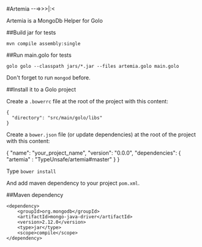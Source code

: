 #Artemia --=>>>|:<

Artemia is a MongoDb Helper for Golo

##Build jar for tests

    mvn compile assembly:single

##Run main.golo for tests

    golo golo --classpath jars/*.jar --files artemia.golo main.golo

Don't forget to run `mongod` before.

##Install it to a Golo project

Create a `.bowerrc` file at the root of the project with this content:

    {
      "directory": "src/main/golo/libs"
    }

Create a `bower.json` file (or update dependencies) at the root of the project with this content:

{
  "name": "your_project_name",
  "version": "0.0.0",
  "dependencies": {
    "artemia" : "TypeUnsafe/artemia#master"
  }
}

Type `bower install`

And add maven dependency to your project `pom.xml`.

##Maven dependency

    <dependency>
        <groupId>org.mongodb</groupId>
        <artifactId>mongo-java-driver</artifactId>
        <version>2.12.0</version>
        <type>jar</type>
        <scope>compile</scope>
    </dependency>
    